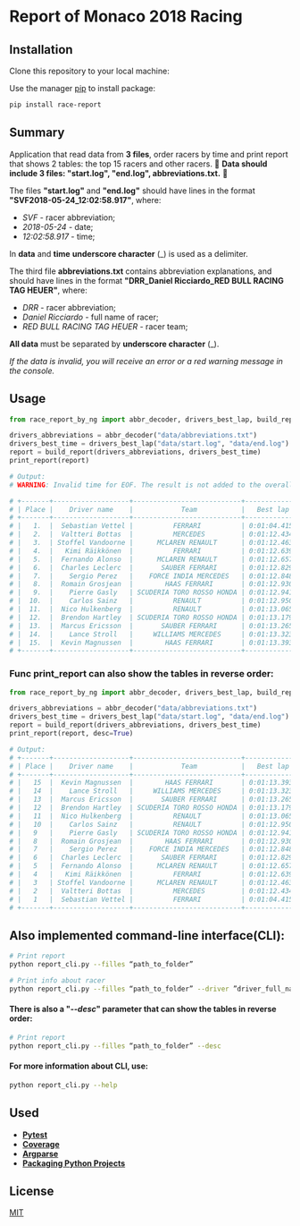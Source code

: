 # Report of Monaco 2018 Racing

## Installation
Clone this repository to your local machine:


Use the manager [pip](https://pip.pypa.io/en/stable/) to install package:

```bash
pip install race-report
```

## Summary
Application that read data from **3 files**, order racers by time and print report that shows 2 tables: the top 15 racers and other racers.
🔴 **Data should include 3 files: "start.log", "end.log", abbreviations.txt.** 🔴

The files **"start.log"** and **"end.log"** should have lines in the format **"SVF2018-05-24_12:02:58.917"**, where: 
- *SVF* - racer abbreviation; 
- *2018-05-24* - date; 
- *12:02:58.917* - time; 

In **data** and **time** **underscore character** (_) is used as a delimiter.

The third file **abbreviations.txt** contains abbreviation explanations, and should have lines in the format **"DRR_Daniel Ricciardo_RED BULL RACING TAG HEUER"**, where:
- *DRR* - racer abbreviation;
- *Daniel Ricciardo* - full name of racer;
- *RED BULL RACING TAG HEUER* - racer team;

**All data** must be separated by **underscore character** (_).

*If the data is invalid, you will receive an error or a red warning  message in the console.*
## Usage

```python
from race_report_by_ng import abbr_decoder, drivers_best_lap, build_report, print_report

drivers_abbreviations = abbr_decoder("data/abbreviations.txt")
drivers_best_time = drivers_best_lap("data/start.log", "data/end.log")
report = build_report(drivers_abbreviations, drivers_best_time)
print_report(report)

# Output:
# WARNING: Invalid time for EOF. The result is not added to the overall rating.

# +-------+-------------------+---------------------------+-------------+
# | Place |    Driver name    |            Team           |   Best lap  |
# +-------+-------------------+---------------------------+-------------+
# |   1.  |  Sebastian Vettel |          FERRARI          | 0:01:04.415 |
# |   2.  |  Valtteri Bottas  |          MERCEDES         | 0:01:12.434 |
# |   3.  | Stoffel Vandoorne |      MCLAREN RENAULT      | 0:01:12.463 |
# |   4.  |   Kimi Räikkönen  |          FERRARI          | 0:01:12.639 |
# |   5.  |  Fernando Alonso  |      MCLAREN RENAULT      | 0:01:12.657 |
# |   6.  |  Charles Leclerc  |       SAUBER FERRARI      | 0:01:12.829 |
# |   7.  |    Sergio Perez   |    FORCE INDIA MERCEDES   | 0:01:12.848 |
# |   8.  |  Romain Grosjean  |        HAAS FERRARI       | 0:01:12.930 |
# |   9.  |    Pierre Gasly   | SCUDERIA TORO ROSSO HONDA | 0:01:12.941 |
# |  10.  |    Carlos Sainz   |          RENAULT          | 0:01:12.950 |
# |  11.  |  Nico Hulkenberg  |          RENAULT          | 0:01:13.065 |
# |  12.  |  Brendon Hartley  | SCUDERIA TORO ROSSO HONDA | 0:01:13.179 |
# |  13.  |  Marcus Ericsson  |       SAUBER FERRARI      | 0:01:13.265 |
# |  14.  |    Lance Stroll   |     WILLIAMS MERCEDES     | 0:01:13.323 |
# |  15.  |  Kevin Magnussen  |        HAAS FERRARI       | 0:01:13.393 |
# +-------+-------------------+---------------------------+-------------+
```

### Func print_report сan also show the tables in **reverse** order:
```python
from race_report_by_ng import abbr_decoder, drivers_best_lap, build_report, print_report

drivers_abbreviations = abbr_decoder("data/abbreviations.txt")
drivers_best_time = drivers_best_lap("data/start.log", "data/end.log")
report = build_report(drivers_abbreviations, drivers_best_time)
print_report(report, desc=True)

# Output:
# +-------+-------------------+---------------------------+-------------+
# | Place |    Driver name    |            Team           |   Best lap  |
# +-------+-------------------+---------------------------+-------------+
# |   15  |  Kevin Magnussen  |        HAAS FERRARI       | 0:01:13.393 |
# |   14  |    Lance Stroll   |     WILLIAMS MERCEDES     | 0:01:13.323 |
# |   13  |  Marcus Ericsson  |       SAUBER FERRARI      | 0:01:13.265 |
# |   12  |  Brendon Hartley  | SCUDERIA TORO ROSSO HONDA | 0:01:13.179 |
# |   11  |  Nico Hulkenberg  |          RENAULT          | 0:01:13.065 |
# |   10  |    Carlos Sainz   |          RENAULT          | 0:01:12.950 |
# |   9   |    Pierre Gasly   | SCUDERIA TORO ROSSO HONDA | 0:01:12.941 |
# |   8   |  Romain Grosjean  |        HAAS FERRARI       | 0:01:12.930 |
# |   7   |    Sergio Perez   |    FORCE INDIA MERCEDES   | 0:01:12.848 |
# |   6   |  Charles Leclerc  |       SAUBER FERRARI      | 0:01:12.829 |
# |   5   |  Fernando Alonso  |      MCLAREN RENAULT      | 0:01:12.657 |
# |   4   |   Kimi Räikkönen  |          FERRARI          | 0:01:12.639 |
# |   3   | Stoffel Vandoorne |      MCLAREN RENAULT      | 0:01:12.463 |
# |   2   |  Valtteri Bottas  |          MERCEDES         | 0:01:12.434 |
# |   1   |  Sebastian Vettel |          FERRARI          | 0:01:04.415 |
# +-------+-------------------+---------------------------+-------------+
```

## Also implemented command-line interface(**CLI**):

```bash
# Print report
python report_cli.py --filles “path_to_folder” 
```

```bash
# Print info about racer
python report_cli.py --filles “path_to_folder” --driver ”driver_full_name” 
```

#### There is also a "*--desc*" parameter that can show the tables in reverse order:

```bash
# Print report
python report_cli.py --filles “path_to_folder” --desc
```

#### For more information about CLI, use:

```bash
python report_cli.py --help
```

## Used

- **[Pytest](https://docs.pytest.org/en/latest/)**
- **[Coverage](https://coverage.readthedocs.io/en/coverage-5.1/#quick-start)**
- **[Argparse](https://docs.python.org/3.3/library/argparse.html)**
- **[Packaging Python Projects](https://packaging.python.org/en/latest/tutorials/packaging-projects/)**

## License

[MIT](https://choosealicense.com/licenses/mit/)